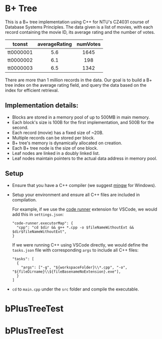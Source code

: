 # B+ Tree

This is a B+ tree implementation using C++ for NTU's CZ4031 course of Database Systems Principles. The data given is a list of movies, with each record containing the movie ID, its average rating and the number of votes.

|  tconst   | averageRating | numVotes |
| :-------: | :-----------: | :------: |
| tt0000001 |      5.6      |   1645   |
| tt0000002 |      6.1      |   198    |
| tt0000003 |      6.5      |   1342   |

There are more than 1 million records in the data. Our goal is to build a B+ tree index on the average rating field, and query the data based on the index for efficient retrieval.

## Implementation details:

- Blocks are stored in a memory pool of up to 500MB in main memory.
- Each block's size is 100B for the first implementation, and 500B for the second.
- Each record (movie) has a fixed size of ~20B.
- Multiple records can be stored per block.
- B+ tree's memory is dynamically allocated on creation.
- Each B+ tree node is the size of one block.
- Leaf nodes are linked in a doubly linked list.
- Leaf nodes maintain pointers to the actual data address in memory pool.

## Setup

- Ensure that you have a C++ compiler (we suggest [mingw](https://sourceforge.net/projects/mingw-w64/) for Windows).
- Setup your environment and ensure all C++ files are included in compilation.

  For example, if we use the [code runner](https://marketplace.visualstudio.com/items?itemName=formulahendry.code-runner) extension for VSCode, we would add this in `settings.json`:

  ```
  "code-runner.executorMap": {
    "cpp": "cd $dir && g++ *.cpp -o $fileNameWithoutExt && $dir$fileNameWithoutExt",
  }
  ```

  If we were running C++ using VSCode directly, we would define the `tasks.json` file with corresponding `args` to include all C++ files:

  ```
  "tasks": [
    {
      "args": ["-g", "${workspaceFolder}\\*.cpp", "-o", "${fileDirname}\\${fileBasenameNoExtension}.exe"],
    }
  ]
  ```

- `cd` to `main.cpp` under the `src` folder and compile the executable.
# bPlusTreeTest
# bPlusTreeTest
